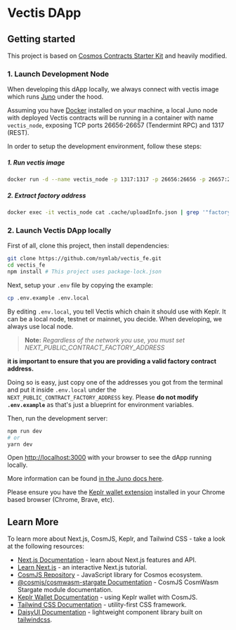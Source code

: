 # Vectis DApp

## Getting started

This project is based on [Cosmos Contracts Starter Kit](https://github.com/CosmosContracts/starter-kit) and heavily modified.

### 1. Launch Development Node

When developing this dApp locally, we always connect with vectis image which runs [Juno](https://www.junonetwork.io/) under the hood.

Assuming you have [Docker](https://www.docker.com) installed on your machine, a local Juno node with deployed Vectis contracts will be running in a container with name `vectis_node`, exposing TCP ports 26656-26657 (Tendermint RPC) and 1317 (REST).

In order to setup the development environment, follow these steps:

##### 1. Run vectis image

```bash
docker run -d --name vectis_node -p 1317:1317 -p 26656:26656 -p 26657:26657 ghcr.io/nymlab/vectis:main
```

##### 2. Extract factory address

```bash
docker exec -it vectis_node cat .cache/uploadInfo.json | grep '"factoryAddr":' | cut -c19-81
```

### 2. Launch Vectis DApp locally

First of all, clone this project, then install dependencies:

```bash
git clone https://github.com/nymlab/vectis_fe.git
cd vectis_fe
npm install # This project uses package-lock.json
```

Next, setup your `.env` file by copying the example:

```bash
cp .env.example .env.local
```

By editing `.env.local`, you tell Vectis which chain it should use with Keplr. It can be a local node, testnet or mainnet, you decide. When developing, we always use local node.

> **Note:** _Regardless of the network you use, you must set NEXT_PUBLIC_CONTRACT_FACTORY_ADDRESS_

**it is important to ensure that you are providing a valid factory contract address.**

Doing so is easy, just copy one of the addresses you got from the terminal and put it inside `.env.local` under the `NEXT_PUBLIC_CONTRACT_FACTORY_ADDRESS` key. Please **do not modify `.env.example`** as that's just a blueprint for environment variables.

Then, run the development server:

```bash
npm run dev
# or
yarn dev
```

Open [http://localhost:3000](http://localhost:3000) with your browser to see the dApp running locally.

More information can be found [in the Juno docs here](https://docs.junonetwork.io/smart-contracts-and-junod-development/junod-local-dev-setup).

Please ensure you have the [Keplr wallet extension](https://chrome.google.com/webstore/detail/keplr/dmkamcknogkgcdfhhbddcghachkejeap) installed in your Chrome based browser (Chrome, Brave, etc).

## Learn More

To learn more about Next.js, CosmJS, Keplr, and Tailwind CSS - take a look at the following resources:

- [Next.js Documentation](https://nextjs.org/docs) - learn about Next.js features and API.
- [Learn Next.js](https://nextjs.org/learn) - an interactive Next.js tutorial.
- [CosmJS Repository](https://github.com/cosmos/cosmjs) - JavaScript library for Cosmos ecosystem.
- [@cosmjs/cosmwasm-stargate Documentation](https://cosmos.github.io/cosmjs/latest/cosmwasm-stargate/modules.html) - CosmJS CosmWasm Stargate module documentation.
- [Keplr Wallet Documentation](https://docs.keplr.app/api/cosmjs.html) - using Keplr wallet with CosmJS.
- [Tailwind CSS Documentation](https://tailwindcss.com/docs) - utility-first CSS framework.
- [DaisyUI Documentation](https://daisyui.com/docs/use) - lightweight component library built on [tailwindcss](https://tailwindcss.com/).
